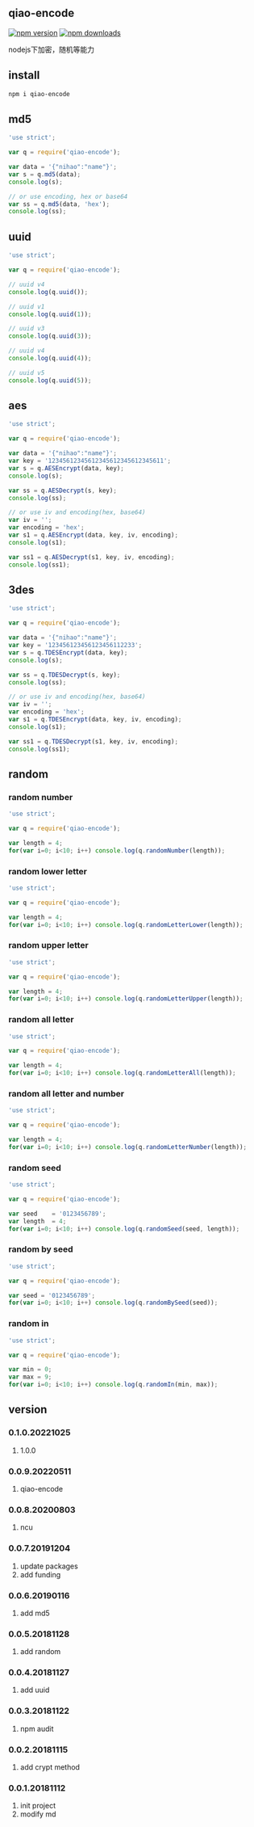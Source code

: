 ## qiao-encode
[![npm version](https://img.shields.io/npm/v/qiao-encode.svg?style=flat-square)](https://www.npmjs.org/package/qiao-encode)
[![npm downloads](https://img.shields.io/npm/dm/qiao-encode.svg?style=flat-square)](https://npm-stat.com/charts.html?package=qiao-encode)

nodejs下加密，随机等能力

## install
```bash
npm i qiao-encode
```

## md5
```javascript
'use strict';

var q = require('qiao-encode');

var data = '{"nihao":"name"}';
var s = q.md5(data);
console.log(s);

// or use encoding, hex or base64
var ss = q.md5(data, 'hex');
console.log(ss);
```

## uuid
```javascript
'use strict';

var q = require('qiao-encode');

// uuid v4
console.log(q.uuid());

// uuid v1
console.log(q.uuid(1));

// uuid v3
console.log(q.uuid(3));

// uuid v4
console.log(q.uuid(4));

// uuid v5
console.log(q.uuid(5));
```

## aes
```javascript
'use strict';

var q = require('qiao-encode');

var data = '{"nihao":"name"}';
var key = '12345612345612345612345612345611';
var s = q.AESEncrypt(data, key);
console.log(s);

var ss = q.AESDecrypt(s, key);
console.log(ss);

// or use iv and encoding(hex, base64)
var iv = '';
var encoding = 'hex';
var s1 = q.AESEncrypt(data, key, iv, encoding);
console.log(s1);

var ss1 = q.AESDecrypt(s1, key, iv, encoding);
console.log(ss1);
```

## 3des
```javascript
'use strict';

var q = require('qiao-encode');

var data = '{"nihao":"name"}';
var key = '123456123456123456112233';
var s = q.TDESEncrypt(data, key);
console.log(s);

var ss = q.TDESDecrypt(s, key);
console.log(ss);

// or use iv and encoding(hex, base64)
var iv = '';
var encoding = 'hex';
var s1 = q.TDESEncrypt(data, key, iv, encoding);
console.log(s1);

var ss1 = q.TDESDecrypt(s1, key, iv, encoding);
console.log(ss1);
```

## random
### random number
```javascript
'use strict';

var q = require('qiao-encode');

var length = 4;
for(var i=0; i<10; i++) console.log(q.randomNumber(length));
```

### random lower letter
```javascript
'use strict';

var q = require('qiao-encode');

var length = 4;
for(var i=0; i<10; i++) console.log(q.randomLetterLower(length));
```

### random upper letter
```javascript
'use strict';

var q = require('qiao-encode');

var length = 4;
for(var i=0; i<10; i++) console.log(q.randomLetterUpper(length));
```

### random all letter
```javascript
'use strict';

var q = require('qiao-encode');

var length = 4;
for(var i=0; i<10; i++) console.log(q.randomLetterAll(length));
```

### random all letter and number
```javascript
'use strict';

var q = require('qiao-encode');

var length = 4;
for(var i=0; i<10; i++) console.log(q.randomLetterNumber(length));
```

### random seed
```javascript
'use strict';

var q = require('qiao-encode');

var seed	= '0123456789';
var length 	= 4;
for(var i=0; i<10; i++) console.log(q.randomSeed(seed, length));
```

### random by seed
```javascript
'use strict';

var q = require('qiao-encode');

var seed = '0123456789';
for(var i=0; i<10; i++) console.log(q.randomBySeed(seed));
```

### random in
```javascript
'use strict';

var q = require('qiao-encode');

var min = 0;
var max = 9;
for(var i=0; i<10; i++) console.log(q.randomIn(min, max));
```

## version
### 0.1.0.20221025
1. 1.0.0
   
### 0.0.9.20220511
1. qiao-encode

### 0.0.8.20200803
1. ncu

### 0.0.7.20191204
1. update packages
2. add funding

### 0.0.6.20190116
1. add md5

### 0.0.5.20181128
1. add random

### 0.0.4.20181127
1. add uuid

### 0.0.3.20181122
1. npm audit

### 0.0.2.20181115
1. add crypt method

### 0.0.1.20181112
1. init project
2. modify md